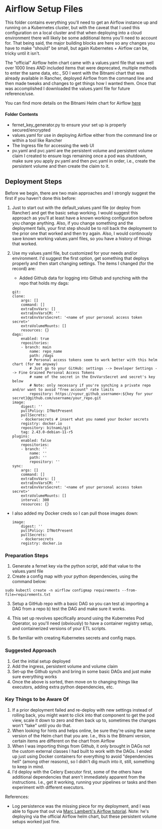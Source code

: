 # Airflow Setup Files

This folder contains everything you'll need to get an Airflow instance up and running on a Kubernetes cluster, but with the caveat that I used this configuration on a local cluster and that when deploying into a cloud environment there will likely be some additional items you'll need to account for. That being said, the major building blocks are here so any changes you have to make "should" be small, but again Kubernetes + Airflow can be, tricky until it isn't. 

The "official" Airflow helm chart came with a values.yaml file that was well over 1000 lines AND included items that were deprecated, multiple methods to enter the same data, etc., SO I went with the Bitnami chart that was already available in Rancher, deployed Airflow from the command line and then made tweaks and changes to get things how I wanted them. Once that was accomplished I downloaded the values.yaml file for future reference/use. 

You can find more details on the Bitnami Helm chart for Airflow [here](https://github.com/bitnami/charts/blob/main/bitnami/airflow/README.md)


#### Folder Contents
* fernet_key_generator.py to ensure your set up is properly secured/encrypted 
* values.yaml for use in deploying Airflow either from the command line or within a tool like Rancher 
* The Ingress file for accessing the web UI 
* pv.yaml and pvc.yaml are the persistent volume and persistent volume claim I created to ensure logs remaining once a pod was shutdown, make sure you apply pv.yaml and then pvc.yaml in order, i.e., create the persistent volume and then create the claim to it. 


## Deployment Steps

Before we begin, there are two main approaches and I strongly suggest the first if you haven't done this before: 

1) Just to start out with the default_values.yaml file (or deploy from Rancher) and get the basic setup working. I would suggest this approach as you'll at least have a known working configuration before you change anything. Also, if you change something and the deployment fails, your first step should be to roll back the deployment to the prior one that worked and then try again. Also, I would continously save known working values.yaml files, so you have a history of things that worked. 
2) Use my values.yaml file, but customized for your needs and/or environment. I'd suggest the first option, get something that deploys properly and then start changing settings. The items I changed (for the record) are:
    * Added Github data for logging into Github and synching with the repo that holds my dags:

    ```
    git:
    clone:
        args: []
        command: []
        extraEnvVars: []
        extraEnvVarsCM: ''
        extraEnvVarsSecret: '<name of your personal access token secret>'
        extraVolumeMounts: []
        resources: {}
    dags:
        enabled: true
        repositories:
        - branch: main
            name: repo_name
            path: /dags
            # Personal access tokens seem to work better with this helm chart (for me anyway)
            # Just go to your GitHub: settings --> Developer Settings --> Fine Grained Personal Access Tokens
            # name of the secret in the EnvVarsSecret and secret's key below 
            # Note: only necessary if you're synching a private repo and/or want to avoid "free account" rate limits
            repository: https://<your_github_username>:${key for your secret}@github.com/username/your_repo.git
    image:
        digest: ''
        pullPolicy: IfNotPresent
        pullSecrets:
        - dockersecrets # insert what you named your Docker secrets
        registry: docker.io
        repository: bitnami/git
        tag: 2.43.0-debian-11-r5
    plugins:
        enabled: false
        repositories:
        - branch: ''
            name: ''
            path: ''
            repository: ''
    sync:
        args: []
        command: []
        extraEnvVars: []
        extraEnvVarsCM: ''
        extraEnvVarsSecret: '<name of your personal access token secret>'
        extraVolumeMounts: []
        interval: 300
        resources: {}
    ```

* I also added my Docker creds so I can pull those images down: 

    ```
    image:
        digest: ''
        pullPolicy: IfNotPresent
        pullSecrets:
        - dockersecrets
        registry: docker.io
    ```

### Preparation Steps

1) Generate a fernet key via the python script, add that value to the values.yaml file
2) Create a config map with your python dependencies, using the command below:
```
sudo kubectl create -n airflow configmap requirements --from-file=requirements.txt
```
3) Setup a GitHub repo with a basic DAG so you can test a) importing a DAG from a repo b) test the DAG and make sure it works. 

4) This set up revolves specifically around using the Kubernetes Pod Operator, so you'll need (obviously) to have a container registry setup, and containerized versions of your ETL scripts. 

5) Be familiar with creating Kubernetes secrets and config maps. 

### Suggested Approach
1) Get the initial setup deployed
2) Add the ingress, persistent volume and volume claim 
3) Set-up the Github synch and bring in some basic DAGs and just make sure everything works
4) Once the above is sorted, then move on to changing things like executors, adding extra python dependencies, etc. 


### Key Things to be Aware Of

1) If a prior deployment failed and re-deploy with new settings instead of rolling back, you might want to click into that component to get the pod view, scale it down to zero and then back up to, sometimes the changes won't "take" until you do that. 
2) When looking for hints and helps online, be sure they're using the same version of the Helm chart that you are. I.e., this is the Bitnami version, certain items are different on the chart from Airflow 
3) When I was importing things from Github, it only brought in DAGs not the custom external classes I had built to work with the DAGs. I ended up just using Docker containers for everything to avoid "dependencies hell" (among other reasons), so I didn't dig much into it, still, something to keep in mind. 
4) I'd deploy with the Celery Executor first, some of the others have additional dependencies that aren't immediately apparent from the instructions. I.e., get it working, running your pipelines or tasks and then experiment with different executors. 


References:
* Log persistence was the missing piece for my deployment, and I was able to figure that out via [Marc Lamberti's Airflow tutorial](https://marclamberti.com/blog/airflow-on-kubernetes-get-started-in-10-mins/). Note: he's deploying via the official Airflow helm chart, but these persistent volume setups worked just fine. 